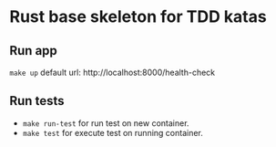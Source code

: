 # Rust base skeleton for TDD katas

## Run app

`make up` default url: http://localhost:8000/health-check

## Run tests

- `make run-test` for run test on new container.
- `make test` for execute test on running container.
